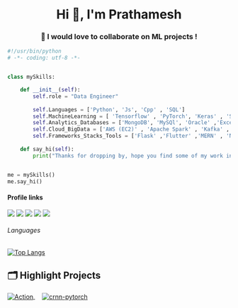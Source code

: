 <h1 align="center">Hi 👋, I'm Prathamesh</h1>
<h3 align="center">💞️ I would love to collaborate on ML projects !</h3>


```python
#!/usr/bin/python
# -*- coding: utf-8 -*-


class mySkills:

    def __init__(self):
        self.role = "Data Engineer"
        
        self.Languages = ['Python', 'Js', 'Cpp' , 'SQL']
        self.MachineLearning = [ 'Tensorflow' , 'PyTorch', 'Keras' , 'Scikit-learn' , 'Opencv' , 'NLP']
        self.Analytics_Databases = ['MongoDB', 'MySQl', 'Oracle' ,'Excel', 'matplotlib' , 'seaborn']
        self.Cloud_BigData = ['AWS (EC2)' , 'Apache Spark' , 'Kafka' , 'Heroku' , 'linux']
        self.Frameworks_Stacks_Tools = ['Flask' ,'Flutter' ,'MERN' , 'Node js', 'Git' , 'Apis' , 'docker']
        
    def say_hi(self):
        print("Thanks for dropping by, hope you find some of my work interesting.")


me = mySkills()
me.say_hi()
```

#### Profile links
[<img src ="https://img.shields.io/badge/Resume-E37400?style=for-the-badge&logo=google%20analytics&logoColor=white">](https://drive.google.com/file/d/15dlshL_KgEF0tRz9kyIRkhcZOjNQ8AU_/view)
[<img src="https://img.shields.io/badge/LeetCode-000000?style=for-the-badge&logo=LeetCode&logoColor=#d16c06"/>](https://leetcode.com/lollinng) 
[<img src="https://img.shields.io/badge/linkedin-%230077B5.svg?&style=for-the-badge&logo=linkedin&logoColor=white" />](https://www.linkedin.com/in/prathamesh-jadhav-105728138/) 
[<img src ="https://img.shields.io/badge/Gmail-%23E4405F.svg?&style=for-the-badge&logo=gmail&logoColor=white">](mailto:pratameshjadhav@gmail.com)
[<img src ="https://img.shields.io/badge/Portfolio-%23000000.svg?style=for-the-badge&logo=firefox&logoColor=#FF7139">](https://lollinng.github.io/Prathamesh/)



###### Languages


[![Top Langs](https://lollinng.vercel.app/api/top-langs/?username=lollinng&layout=compact)](https://github.com/anuraghazra/github-readme-stats)

## 🗂️ Highlight Projects

<a href="https://github.com/lollinng/Image-Captioning">
<img align="center" src="https://lollinng.vercel.app/api/pin/?username=lollinng&repo=Image-Captioning&show_icons=true&line_height=27&title_color=6aa6f8&text_color=8a919a&icon_color=6aa6f8&bg_color=22272e" alt="Action" />
</a>
&nbsp;&nbsp;&nbsp;
<a href="https://github.com/lollinng/LanguageTranslation-using-Attention-mechanism">
  <img align="center" src="https://lollinng.vercel.app/api/pin/?username=lollinng&repo=LanguageTranslation-using-Attention-mechanism&show_icons=true&line_height=27&title_color=6aa6f8&text_color=8a919a&icon_color=6aa6f8&bg_color=22272e" alt="crnn-pytorch" />
</a>
